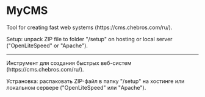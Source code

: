 # MyCMS
<p>Tool for creating fast web systems (https://cms.chebros.com/ru/).
<p>Setup: unpack ZIP file to folder "/setup" on hosting or local server ("OpenLiteSpeed" or "Apache").
<hr>
<p>Инструмент для создания быстрых веб-систем (https://cms.chebros.com/ru/).
<p>Устрановка: распаковать ZIP-файл в папку "/setup" на хостинге или локальном сервере ("OpenLiteSpeed" или "Apache").
